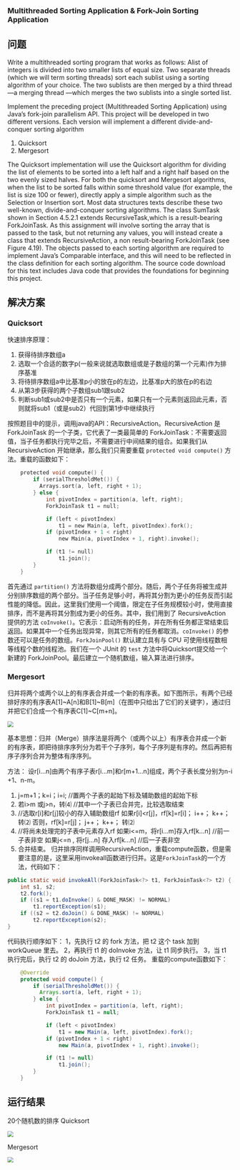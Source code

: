 ### Multithreaded Sorting Application & Fork-Join Sorting Application

## 问题

Write a multithreaded sorting program that works as follows: Alist of integers is divided into two smaller lists of equal size. Two separate threads (which we will term sorting threads) sort each sublist using a sorting algorithm of your choice. The two sublists are then merged by a third thread—a merging thread —which merges the two sublists into a single sorted list.

Implement the preceding project (Multithreaded Sorting Application) using Java’s fork-join parallelism API. This project will be developed in two different versions. Each version will implement a different divide-and-conquer sorting algorithm

1. Quicksort
2. Mergesort

The Quicksort implementation will use the Quicksort algorithm for dividing the list of elements to be sorted into a left half and a right half based on the two evenly sized halves. For both the quicksort and Mergesort algorithms, when the list to be sorted falls within some threshold value (for example, the list is size 100 or fewer), directly apply a simple algorithm such as the Selection
or Insertion sort. Most data structures texts describe these two well-known, divide-and-conquer sorting algorithms. The class SumTask shown in Section 4.5.2.1 extends RecursiveTask,which is a result-bearing ForkJoinTask. As this assignment will involve sorting the array that is passed to the task, but not returning any values, you will instead create a class that extends RecursiveAction, a non result-bearing ForkJoinTask (see Figure 4.19). The objects passed to each sorting algorithm are required to implement Java’s Comparable interface, and this will need to be reflected in the class
definition for each sorting algorithm. The source code download for this text includes Java code that provides the foundations for beginning this project.

## 解决方案

### Quicksort

快速排序原理：

1. 获得待排序数组a
2. 选取一个合适的数字p(一般来说就选取数组或是子数组的第一个元素)作为排序基准
3. 将待排序数组a中比基准p小的放在p的左边，比基准p大的放在p的右边 
4. 从第3步获得的两个子数组sub1跟sub2
5. 判断sub1或sub2中是否只有一个元素，如果只有一个元素则返回此元素，否则就将sub1（或是sub2）代回到第1步中继续执行

按照题目中的提示，调用java的API：RecursiveAction。RecursiveAction 是 ForkJoinTask 的一个子类，它代表了一类最简单的 ForkJoinTask：不需要返回值，当子任务都执行完毕之后，不需要进行中间结果的组合。如果我们从 RecursiveAction 开始继承，那么我们只需要重载 `protected void compute()` 方法。重载的函数如下：

```c
    protected void compute() {
        if (serialThresholdMet()) {
          Arrays.sort(a, left, right + 1);
        } else {
            int pivotIndex = partition(a, left, right);
            ForkJoinTask t1 = null;

            if (left < pivotIndex)
                t1 = new Main(a, left, pivotIndex).fork();
            if (pivotIndex + 1 < right)
                new Main(a, pivotIndex + 1, right).invoke();

            if (t1 != null)
                t1.join();
        }
    }
```
首先通过 `partition()` 方法将数组分成两个部分。随后，两个子任务将被生成并分别排序数组的两个部分。当子任务足够小时，再将其分割为更小的任务反而引起性能的降低。因此，这里我们使用一个阈值，限定在子任务规模较小时，使用直接排序，而不是再将其分割成为更小的任务。其中，我们用到了 RecursiveAction 提供的方法 `coInvoke()`。它表示：启动所有的任务，并在所有任务都正常结束后返回。如果其中一个任务出现异常，则其它所有的任务都取消。`coInvoke()` 的参数还可以是任务的数组。`ForkJoinPool()` 默认建立具有与 CPU 可使用线程数相等线程个数的线程池。我们在一个 JUnit 的 `test` 方法中将Quicksort提交给一个新建的 ForkJoinPool。最后建立一个随机数组，输入算法进行排序。

### Mergesort
归并将两个或两个以上的有序表合并成一个新的有序表。如下图所示，有两个已经排好序的有序表A[1]~A[n]和B[1]~B[m]（在图中只给出了它们的关键字），通过归并把它们合成一个有序表C[1]~C[m+n]。

<img src="C:\Users\lenovo\Desktop\1.png" style="zoom:80%" />

基本思想：归并（Merge）排序法是将两个（或两个以上）有序表合并成一个新的有序表，即把待排序序列分为若干个子序列，每个子序列是有序的。然后再把有序子序列合并为整体有序序列。

方法：
设r[i…n]由两个有序子表r[i…m]和r[m+1…n]组成，两个子表长度分别为n-i +1、n-m。

1. j=m+1；k=i；i=i; //置两个子表的起始下标及辅助数组的起始下标
2. 若i>m 或j>n，转⑷ //其中一个子表已合并完，比较选取结束
3. //选取r[i]和r[j]较小的存入辅助数组rf
如果r[i]<r[j]，rf[k]=r[i]； i++； k++； 转⑵
否则，rf[k]=r[j]； j++； k++； 转⑵
4. //将尚未处理完的子表中元素存入rf
如果i<=m，将r[i…m]存入rf[k…n] //前一子表非空
如果j<=n ,  将r[j…n] 存入rf[k…n] //后一子表非空
5. 合并结束。
归并排序同样调用RecursiveAction，重载compute函数，但是需要注意的是，这里采用invokeall函数进行归并。这是`ForkJoinTask`的一个方法，代码如下：

```java
public static void invokeAll(ForkJoinTask<?> t1, ForkJoinTask<?> t2) {
    int s1, s2;
    t2.fork();
    if ((s1 = t1.doInvoke() & DONE_MASK) != NORMAL)
        t1.reportException(s1);
    if ((s2 = t2.doJoin() & DONE_MASK) != NORMAL)
        t2.reportException(s2);
}
```
代码执行顺序如下：
1，先执行 t2 的 fork 方法，把 t2 这个 task 加到 workQueue 里去。 
2，再执行 t1 的 doInvoke 方法，让 t1 同步执行。 
3，当 t1 执行完后，执行 t2 的 doJoin 方法，执行 t2 任务。
重载的compute函数如下：

```java
    @Override
    protected void compute() {
        if (serialThresholdMet()) {
          Arrays.sort(a, left, right + 1);
        } else {
            int pivotIndex = partition(a, left, right);
            ForkJoinTask t1 = null;

            if (left < pivotIndex)
                t1 = new Main(a, left, pivotIndex).fork();
            if (pivotIndex + 1 < right)
                new Main(a, pivotIndex + 1, right).invoke();

            if (t1 != null)
                t1.join();
        }
    }
```

## 运行结果
20个随机数的排序
Quicksort

<img src="C:\Users\lenovo\Desktop\quick.jpg" style="zoom:80%" />

Mergesort

<img src="C:\Users\lenovo\Desktop\merge.jpg" style="zoom:80%" />